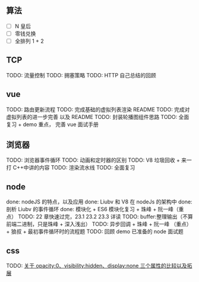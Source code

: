 ## 算法

- [ ] N 皇后
- [ ] 零钱兑换
- [ ] 全排列 1 + 2

## TCP

TODO: 流量控制
TODO: 拥塞策略
TODO: HTTP 自己总结的回顾

## vue

TODO: 路由更新流程
TODO: 完成基础的虚拟列表渲染 README
TODO: 完成对虚拟列表的进一步完善 以及 README
TODO: 封装轮播图组件思路
TODO: 全面复习 + demo 重点， 完善 vue 面试手册

## 浏览器

TODO: 浏览器事件循环
TODO: 动画和定时器的区别
TODO: V8 垃圾回收 + 来一打 C++中讲的内容
TODO: 渲染流水线
TODO: 全面复习

## node

done: nodeJS 的特点，以及应用
done: Liubv 和 V8 在 nodeJs 的架构中
done: 剖析 Liubv 的事件循环
done: 模块化 + ES6 模块化复习 + 珠峰 + 阮一峰（重点）
TODO: 22 章快速过完，23.1 23.2 23.3 详读
TODO: buffer:整理输出（不算前端二进制，只是珠峰 + 深入浅出）
TODO: 异步回调 + 珠峰 + 阮一峰 （重点）+ 狼叔 + 最初事件循环时的流程题
TODO: 回顾 demo 已准备的 node 面试题

## css

TODO: [关于 opacity:0、visibility:hidden、display:none 三个属性的比较以及拓展](https://blog.csdn.net/weixin_38080573/article/details/79435869?utm_medium=distribute.pc_relevant.none-task-blog-BlogCommendFromMachineLearnPai2-2.nonecase&depth_1-utm_source=distribute.pc_relevant.none-task-blog-BlogCommendFromMachineLearnPai2-2.nonecase)
